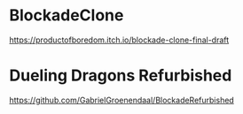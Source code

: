 # BlockadeClone
https://productofboredom.itch.io/blockade-clone-final-draft

# Dueling Dragons Refurbished
https://github.com/GabrielGroenendaal/BlockadeRefurbished
